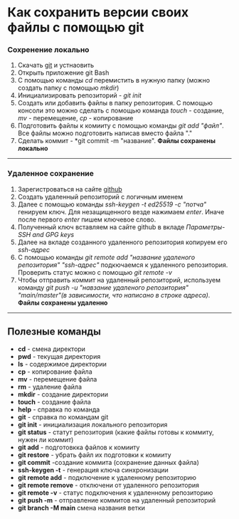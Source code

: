# Как сохранить версии своих файлы с помощью git
### Сохренение локально
1. Скачать [git](https://git-scm.com/download/win) и устнаовить
2. Открыть приложение git Bash
3. С помощью команды *cd* перемистить в нужную папку (можно создать папку с помощью *mkdir*)
4. Инициализировать репозиторий - *git init*
5. Создать или добавить файлы в папку репозитория. С помощью консоли это можно сделать с помощью команда *touch* - создание, *mv* - перемещение, *cp* - копирование
6. Подготовить файлы к комииту с помощью команды *git add "файл"*. Все файлы можно подготовить написав вместо файла "."
7. Сделать коммит - *git commit -m "название". **Файлы сохранены локально**
----
### Удаленное сохранение
1. Зарегистроваться на сайте [github](https://github.com)
2. Создать удаленный репозиторий с логичным именем
3. Далее с помощью команды *ssh-keygen -t ed25519 -c "потча"* генируем ключ. Для незащищенного везде нажимаем *enter*. Иначе после первого *enter* пишем ключевое слово.
4. Полученный ключ вставляем на сайте github в вкладе *Параметры*-*SSH and GPG keys*
5. Далее на вкладе созданного удаленного репозитория копируем его *ssh-адрес*
6. С помощью команды *git remote add "название удаленого репозитория" "ssh-адрес"* подкючаемся к удаленного репозитория. Проверить статус можно с помощью *git remote -v*
7. Чтобы отправить коммит на удаленный репозиторий, используем команду *git push -u "навзание удаленого репозитория" "main/master"(в зависимости, что написано в строке адреса)*. **Файлы сохранены удаленно**

----

## Полезные команды

* **cd** - смена директори
* **pwd** - текущая директория
* **ls** - содержимое директории
* **cp** - копирование файла
* **mv** - перемещение файла
* **rm** - удаление файла
* **mkdir** - создание директории
* **touch** - создание файла
* **help** - справка по команда
* **git** - справка по командам git
* **git init** - инициализация локального репозитория
* **git status** - статут репозитория (какие файлы готовы к коммиту, нужен ли коммит)
* **git add** - подготовкка файлов к комииту
* **git restore** - убрать файл их подготовки к комииту
* **git commit** -создание коммита (сохранение данных файла)
* **ssh-keygen -t** - генерация ключа синхронизации
* **git remote add** - подключение к удаленному репозиторию
* **git remote remove** - отключени от удаленного репозитория
* **git remote -v** - статус подключения к удаленному репозиторию
* **git push -m** - отправление коммитов на удаленный репозиторий
* **git branch -M main** смена названия ветки
